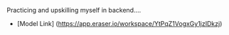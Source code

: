 Practicing and upskilling myself in backend....

- [Model Link] (https://app.eraser.io/workspace/YtPqZ1VogxGy1jzIDkzj)
